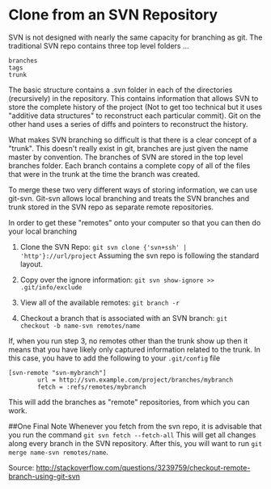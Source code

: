 # Clone from an SVN Repository

SVN is not designed with nearly the same capacity for branching as git.
The traditional SVN repo contains three top level folders ... 

```
branches
tags
trunk
```

The basic structure contains a .svn folder in each of the directories
(recursively) in the repository.  This contains information that allows
SVN to store the complete history of the project (Not to get too technical
but it uses "additive data structures" to reconstruct each particular
commit).  Git on the other hand uses a series of diffs and pointers to
reconstruct the history.

What makes SVN branching so difficult is that there is a clear concept
of a "trunk".  This doesn't really exist in git, branches are just
given the name master by convention.  The branches of SVN are stored
in the top level branches folder.  Each branch contains a complete
copy of all of the files that were in the trunk at the time the branch
was created.

To merge these two very different ways of storing information, we can
use git-svn.  Git-svn allows local branching and treats the SVN branches
and trunk stored in the SVN repo as separate remote repositories.

In order to get these "remotes" onto your computer so that you can
then do your local branching

1) Clone the SVN Repo: `git svn clone {'svn+ssh' | 'http'}://url/project`
Assuming the svn repo is following the standard layout.

2) Copy over the ignore information: `git svn show-ignore >> 
.git/info/exclude`

3) View all of the available remotes: `git branch -r`

4) Checkout a branch that is associated with an SVN branch: `git 
checkout -b name-svn remotes/name`

If, when you run step 3, no remotes other than the trunk show up
then it means that you have likely only captured information related
to the trunk.  In this case, you have to add the following to your
`.git/config` file

```
[svn-remote "svn-mybranch"]
        url = http://svn.example.com/project/branches/mybranch
        fetch = :refs/remotes/mybranch
```

This will add the branches as "remote" repositories, from which
you can work.

##One Final Note
Whenever you fetch from the svn repo, it is advisable that you
run the command `git svn fetch --fetch-all`  This will get all
changes along every branch in the SVN repository.  After this,
you will want to run `git merge name-svn remotes/name`.

Source: http://stackoverflow.com/questions/3239759/checkout-remote-branch-using-git-svn
